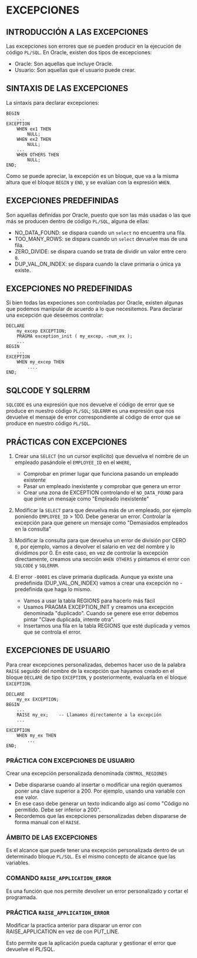# EXCEPCIONES

## INTRODUCCIÓN A LAS EXCEPCIONES

Las excepciones son errores que se pueden producir en la ejecución de código `PL/SQL`. En Oracle, existen dos tipos de excepciones:

- Oracle: Son aquellas que incluye Oracle.
- Usuario: Son aquellas que el usuario puede crear.

## SINTAXIS DE LAS EXCEPCIONES

La sintaxis para declarar excepciones:

    BEGIN
        ...
    EXCEPTION
        WHEN ex1 THEN
            NULL;
        WHEN ex2 THEN
            NULL;
        ...
        WHEN OTHERS THEN
            NULL;
    END;

Como se puede apreciar, la excepción es un bloque, que va a la misma altura que el bloque `BEGIN` y `END`, y se evalúan con la expresión `WHEN`.

## EXCEPCIONES PREDEFINIDAS

Son aquellas definidas por Oracle, puesto que son las más usadas o las que más se producen dentro de código `PL/SQL`, alguna de ellas:

- NO_DATA_FOUND: se dispara cuando un `select` no encuentra una fila.
- TOO_MANY_ROWS: se dispara cuando un `select` devuelve mas de una fila.
- ZERO_DIVIDE: se dispara cuando se trata de dividir un valor entre cero `0`.
- DUP_VAL_ON_INDEX: se dispara cuando la clave primaria o única ya existe.

## EXCEPCIONES NO PREDEFINIDAS

Si bien todas las expeciones son controladas por Oracle, existen algunas que podemos manipular de acuerdo a lo que necesitemos. Para declarar una excepción que deseemos controlar:

    DECLARE
        my_excep EXCEPTION;
        PRAGMA exception_init ( my_excep, -num_ex );
        ...
    BEGIN
        ...
    EXCEPTION
        WHEN my_excep THEN
            ....
    END;

## SQLCODE Y SQLERRM

`SQLCODE` es una expresión que nos devuelve el código de error que se produce en nuestro código `PL/SQL`; `SQLERRM` es una expresión que nos devuelve el mensaje de error correspondiente al código de error que se produce en nuestro código `PL/SQL`.

## PRÁCTICAS CON EXCEPCIONES

1. Crear una `SELECT` (no un cursor explícito) que devuelva el nombre de un empleado pasándole el `EMPLOYEE_ID` en el `WHERE`,

   - Comprobar en primer lugar que funciona pasando un empleado existente
   - Pasar un empleado inexistente y comprobar que genera un error
   - Crear una zona de EXCEPTION controlando el `NO_DATA_FOUND` para que pinte un mensaje como "Empleado inexistente"

2. Modificar la `SELECT` para que devuelva más de un empleado, por ejemplo poniendo `EMPLOYEE_ID` > 100. Debe generar un error. Controlar la excepción para que genere un mensaje como "Demasiados empleados en la consulta"

3. Modificar la consulta para que devuelva un error de división por CERO `0`, por ejemplo, vamos a devolver el salario en vez del nombre y lo dividimos por 0. En este caso, en vez de controlar la excepción directamente, creamos una sección `WHEN OTHERS` y pintamos el error con `SQLCODE` y `SQLERRM`.

4. El error `-00001` es clave primaria duplicada. Aunque ya existe una predefinida (DUP_VAL_ON_INDEX) vamos a crear una excepción no -predefinida que haga lo mismo.
   - Vamos a usar la tabla REGIONS para hacerlo más fácil
   - Usamos PRAGMA EXCEPTION_INIT y creamos una excepción denominada "duplicado". Cuando se genere ese error debemos pintar "Clave duplicada, intente otra".
   - Insertamos una fila en la tabla REGIONS que esté duplicada y vemos que se controla el error.

## EXCEPCIONES DE USUARIO

Para crear excepciones personalizadas, debemos hacer uso de la palabra `RAISE` seguido del nombre de la excepción que hayamos creado en el bloque `DECLARE` de tipo `EXCEPTION`, y posteriormente, evaluarla en el bloque `EXCEPTION`.

    DECLARE
        my_ex EXCEPTION;
    BEGIN
        ...
        RAISE my_ex;    -- Llamamos directamente a la excepción
        ...

    EXCEPTION
        WHEN my_ex THEN
            ...
    END;

### PRÁCTICA CON EXCEPCIONES DE USUARIO

Crear una excepción personalizada denominada `CONTROL_REGIONES`
* Debe dispararse cuando al insertar o modificar una región queramos poner una clave superior a 200. Por ejemplo, usando una variable con ese valor.
* En ese caso debe generar un texto indicando algo así como "Código no permitido. Debe ser inferior a 200".
* Recordemos que las excepciones personalizadas deben dispararse de forma manual con el `RAISE`.

### ÁMBITO DE LAS EXCEPCIONES

Es el alcance que puede tener una excepción personalizada dentro de un determinado bloque `PL/SQL`. Es el mismo concepto de alcance que las variables.

### COMANDO `RAISE_APPLICATION_ERROR`

Es una función que nos permite devolver un error personalizado y cortar el programada.

### PRÁCTICA `RAISE_APPLICATION_ERROR`

Modificar la practica anterior para disparar un error con RAISE_APPLICATION en vez de con PUT_LINE. 

Esto permite que la aplicación pueda capturar y gestionar el error que devuelve el PL/SQL.